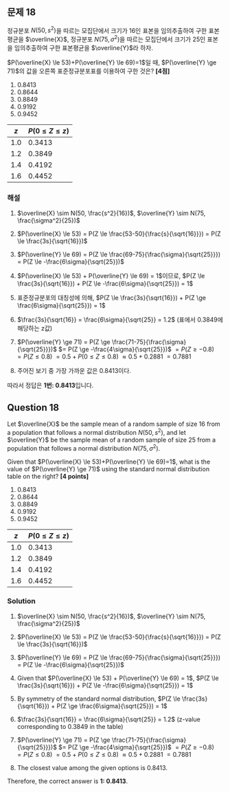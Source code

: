 

## 문제 18

정규분포 $N(50, s^2)$을 따르는 모집단에서 크기가 16인
표본을 임의추출하여 구한 표본평균을 $\overline{X}$, 정규분포
$N(75, \sigma^2)$을 따르는 모집단에서
크기가 25인 표본을 임의추출하여
구한 표본평균을 $\overline{Y}$라 하자.

$P(\overline{X} \le 53)+P(\overline{Y} \le 69)=1$일 때,
$P(\overline{Y} \ge 71)$의 값을 오른쪽
표준정규분포표를 이용하여 구한
것은? **[4점]**

1. 0.8413
2. 0.8644
3. 0.8849
4. 0.9192
5. 0.9452

| $z$ | $P(0 \le Z \le z)$ |
|-----|---------------------|
| 1.0 | 0.3413              |
| 1.2 | 0.3849              |
| 1.4 | 0.4192              |
| 1.6 | 0.4452              |

### 해설

1) $\overline{X} \sim N(50, \frac{s^2}{16})$, $\overline{Y} \sim N(75, \frac{\sigma^2}{25})$

2) $P(\overline{X} \le 53) = P(Z \le \frac{53-50}{\frac{s}{\sqrt{16}}}) = P(Z \le \frac{3s}{\sqrt{16}})$

3) $P(\overline{Y} \le 69) = P(Z \le \frac{69-75}{\frac{\sigma}{\sqrt{25}}}) = P(Z \le -\frac{6\sigma}{\sqrt{25}})$

4) $P(\overline{X} \le 53) + P(\overline{Y} \le 69) = 1$이므로,
   $P(Z \le \frac{3s}{\sqrt{16}}) + P(Z \le -\frac{6\sigma}{\sqrt{25}}) = 1$

5) 표준정규분포의 대칭성에 의해,
   $P(Z \le \frac{3s}{\sqrt{16}}) + P(Z \ge \frac{6\sigma}{\sqrt{25}}) = 1$

6) $\frac{3s}{\sqrt{16}} = \frac{6\sigma}{\sqrt{25}} = 1.2$ (표에서 0.3849에 해당하는 z값)

7) $P(\overline{Y} \ge 71) = P(Z \ge \frac{71-75}{\frac{\sigma}{\sqrt{25}}})$
                           $= P(Z \ge -\frac{4\sigma}{\sqrt{25}})$
                           $= P(Z \ge -0.8)$
                           $= P(Z \le 0.8)$
                           $= 0.5 + P(0 \le Z \le 0.8)$
                           $\approx 0.5 + 0.2881$
                           $= 0.7881$

8) 주어진 보기 중 가장 가까운 값은 0.8413이다.

따라서 정답은 **1번: 0.8413**입니다.

## Question 18

Let $\overline{X}$ be the sample mean of a random sample of size 16 from a population that follows a normal distribution $N(50, s^2)$, and let $\overline{Y}$ be the sample mean of a random sample of size 25 from a population that follows a normal distribution $N(75, \sigma^2)$.

Given that $P(\overline{X} \le 53)+P(\overline{Y} \le 69)=1$, what is the value of $P(\overline{Y} \ge 71)$ using the standard normal distribution table on the right? **[4 points]**

1. 0.8413
2. 0.8644
3. 0.8849
4. 0.9192
5. 0.9452

| $z$ | $P(0 \le Z \le z)$ |
|-----|---------------------|
| 1.0 | 0.3413              |
| 1.2 | 0.3849              |
| 1.4 | 0.4192              |
| 1.6 | 0.4452              |

### Solution

1) $\overline{X} \sim N(50, \frac{s^2}{16})$, $\overline{Y} \sim N(75, \frac{\sigma^2}{25})$

2) $P(\overline{X} \le 53) = P(Z \le \frac{53-50}{\frac{s}{\sqrt{16}}}) = P(Z \le \frac{3s}{\sqrt{16}})$

3) $P(\overline{Y} \le 69) = P(Z \le \frac{69-75}{\frac{\sigma}{\sqrt{25}}}) = P(Z \le -\frac{6\sigma}{\sqrt{25}})$

4) Given that $P(\overline{X} \le 53) + P(\overline{Y} \le 69) = 1$,
   $P(Z \le \frac{3s}{\sqrt{16}}) + P(Z \le -\frac{6\sigma}{\sqrt{25}}) = 1$

5) By symmetry of the standard normal distribution,
   $P(Z \le \frac{3s}{\sqrt{16}}) + P(Z \ge \frac{6\sigma}{\sqrt{25}}) = 1$

6) $\frac{3s}{\sqrt{16}} = \frac{6\sigma}{\sqrt{25}} = 1.2$ (z-value corresponding to 0.3849 in the table)

7) $P(\overline{Y} \ge 71) = P(Z \ge \frac{71-75}{\frac{\sigma}{\sqrt{25}}})$
                           $= P(Z \ge -\frac{4\sigma}{\sqrt{25}})$
                           $= P(Z \ge -0.8)$
                           $= P(Z \le 0.8)$
                           $= 0.5 + P(0 \le Z \le 0.8)$
                           $\approx 0.5 + 0.2881$
                           $= 0.7881$

8) The closest value among the given options is 0.8413.

Therefore, the correct answer is **1: 0.8413**.